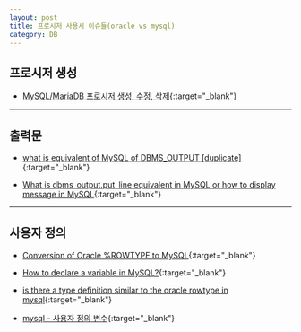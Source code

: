 ```yaml
---
layout: post
title: 프로시저 사용시 이슈들(oracle vs mysql)
category: DB
---
```


## 프로시저 생성

- [MySQL/MariaDB 프로시저 생성, 수정, 삭제](http://sqlmvp.kr/220355873166){:target="_blank"}

---

## 출력문

- [what is equivalent of MySQL of DBMS_OUTPUT [duplicate]](http://stackoverflow.com/questions/19748670/what-is-equivalent-of-mysql-of-dbms-output){:target="_blank"}

- [What is dbms_output.put_line equivalent in MySQL or how to display message in MySQL](http://stackoverflow.com/questions/27917008/what-is-dbms-output-put-line-equivalent-in-mysql-or-how-to-display-message-in-my){:target="_blank"}

---

## 사용자 정의 

- [Conversion of Oracle %ROWTYPE to MySQL](http://doc.ispirer.com/sqlways/Output/SQLWays-1-040.html){:target="_blank"}

- [How to declare a variable in MySQL?](http://stackoverflow.com/questions/11754781/how-to-declare-a-variable-in-mysql){:target="_blank"}

- [is there a type definition similar to the oracle rowtype in mysql](http://stackoverflow.com/questions/15223561/is-there-a-type-definition-similar-to-the-oracle-rowtype-in-mysql){:target="_blank"}

- [mysql - 사용자 정의 변수](http://linuxism.tistory.com/928){:target="_blank"}
